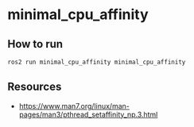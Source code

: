 # minimal_cpu_affinity

## How to run

```bash
ros2 run minimal_cpu_affinity minimal_cpu_affinity
```

## Resources

- https://www.man7.org/linux/man-pages/man3/pthread_setaffinity_np.3.html